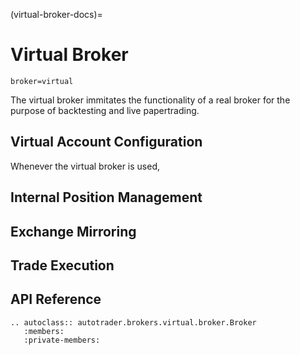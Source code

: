 (virtual-broker-docs)=
# Virtual Broker
`broker=virtual`

The virtual broker immitates the functionality of a real broker for 
the purpose of backtesting and live papertrading. 


## Virtual Account Configuration
Whenever the virtual broker is used, 


## Internal Position Management



## Exchange Mirroring



## Trade Execution





## API Reference
```{eval-rst}
.. autoclass:: autotrader.brokers.virtual.broker.Broker
   :members:
   :private-members:
```

